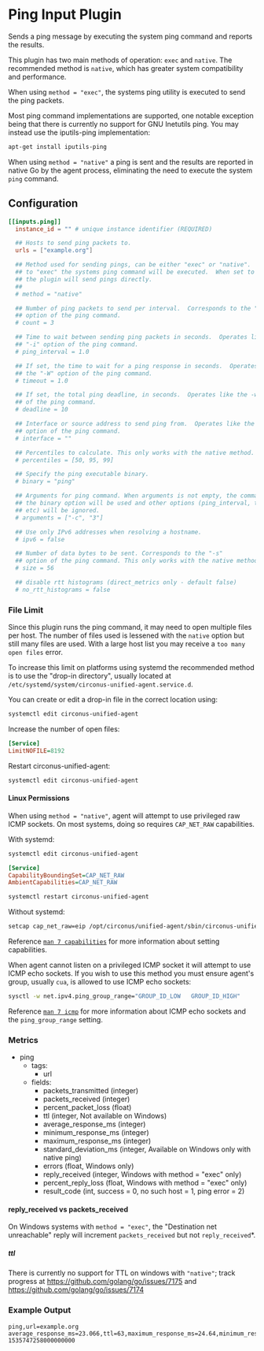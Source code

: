 # Ping Input Plugin

Sends a ping message by executing the system ping command and reports the results.

This plugin has two main methods of operation: `exec` and `native`.  The
recommended method is `native`, which has greater system compatibility and
performance.

When using `method = "exec"`, the systems ping utility is executed to send the
ping packets.

Most ping command implementations are supported, one notable exception being
that there is currently no support for GNU Inetutils ping.  You may instead use
the iputils-ping implementation:

```sh
apt-get install iputils-ping
```

When using `method = "native"` a ping is sent and the results are reported in
native Go by the agent process, eliminating the need to execute the system
`ping` command.

## Configuration

```toml
[[inputs.ping]]
  instance_id = "" # unique instance identifier (REQUIRED)

  ## Hosts to send ping packets to.
  urls = ["example.org"]

  ## Method used for sending pings, can be either "exec" or "native".  When set
  ## to "exec" the systems ping command will be executed.  When set to "native"
  ## the plugin will send pings directly.
  ##
  # method = "native"

  ## Number of ping packets to send per interval.  Corresponds to the "-c"
  ## option of the ping command.
  # count = 3

  ## Time to wait between sending ping packets in seconds.  Operates like the
  ## "-i" option of the ping command.
  # ping_interval = 1.0

  ## If set, the time to wait for a ping response in seconds.  Operates like
  ## the "-W" option of the ping command.
  # timeout = 1.0

  ## If set, the total ping deadline, in seconds.  Operates like the -w option
  ## of the ping command.
  # deadline = 10

  ## Interface or source address to send ping from.  Operates like the -I or -S
  ## option of the ping command.
  # interface = ""

  ## Percentiles to calculate. This only works with the native method.
  # percentiles = [50, 95, 99]

  ## Specify the ping executable binary.
  # binary = "ping"

  ## Arguments for ping command. When arguments is not empty, the command from
  ## the binary option will be used and other options (ping_interval, timeout,
  ## etc) will be ignored.
  # arguments = ["-c", "3"]

  ## Use only IPv6 addresses when resolving a hostname.
  # ipv6 = false

  ## Number of data bytes to be sent. Corresponds to the "-s"
  ## option of the ping command. This only works with the native method.
  # size = 56

  ## disable rtt histograms (direct_metrics only - default false)
  # no_rtt_histograms = false

```

### File Limit

Since this plugin runs the ping command, it may need to open multiple files per
host.  The number of files used is lessened with the `native` option but still
many files are used.  With a large host list you may receive a `too many open
files` error.

To increase this limit on platforms using systemd the recommended method is to
use the "drop-in directory", usually located at
`/etc/systemd/system/circonus-unified-agent.service.d`.

You can create or edit a drop-in file in the correct location using:

```sh
systemctl edit circonus-unified-agent
```

Increase the number of open files:

```ini
[Service]
LimitNOFILE=8192
```

Restart circonus-unified-agent:

```sh
systemctl edit circonus-unified-agent
```

#### Linux Permissions

When using `method = "native"`, agent will attempt to use privileged raw
ICMP sockets.  On most systems, doing so requires `CAP_NET_RAW` capabilities.

With systemd:

```sh
systemctl edit circonus-unified-agent
```

```ini
[Service]
CapabilityBoundingSet=CAP_NET_RAW
AmbientCapabilities=CAP_NET_RAW
```

```sh
systemctl restart circonus-unified-agent
```

Without systemd:

```sh
setcap cap_net_raw=eip /opt/circonus/unified-agent/sbin/circonus-unified-agentd
```

Reference [`man 7 capabilities`][man 7 capabilities] for more information about
setting capabilities.

[man 7 capabilities]: http://man7.org/linux/man-pages/man7/capabilities.7.html

When agent cannot listen on a privileged ICMP socket it will attempt to use
ICMP echo sockets.  If you wish to use this method you must ensure agent's
group, usually `cua`, is allowed to use ICMP echo sockets:

```sh
sysctl -w net.ipv4.ping_group_range="GROUP_ID_LOW   GROUP_ID_HIGH"
```

Reference [`man 7 icmp`][man 7 icmp] for more information about ICMP echo
sockets and the `ping_group_range` setting.

[man 7 icmp]: http://man7.org/linux/man-pages/man7/icmp.7.html

### Metrics

- ping
    - tags:
        - url
    - fields:
        - packets_transmitted (integer)
        - packets_received (integer)
        - percent_packet_loss (float)
        - ttl (integer, Not available on Windows)
        - average_response_ms (integer)
        - minimum_response_ms (integer)
        - maximum_response_ms (integer)
        - standard_deviation_ms (integer, Available on Windows only with native ping)
        - errors (float, Windows only)
        - reply_received (integer, Windows with method = "exec" only)
        - percent_reply_loss (float, Windows with method = "exec" only)
        - result_code (int, success = 0, no such host = 1, ping error = 2)

#### reply_received vs packets_received

On Windows systems with `method = "exec"`, the "Destination net unreachable" reply will increment `packets_received` but not `reply_received`*.

##### ttl

There is currently no support for TTL on windows with `"native"`; track
progress at <https://github.com/golang/go/issues/7175> and
<https://github.com/golang/go/issues/7174>

### Example Output

```text
ping,url=example.org average_response_ms=23.066,ttl=63,maximum_response_ms=24.64,minimum_response_ms=22.451,packets_received=5i,packets_transmitted=5i,percent_packet_loss=0,result_code=0i,standard_deviation_ms=0.809 1535747258000000000
```
